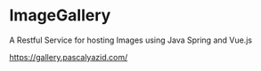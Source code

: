 # ImageGallery
A Restful Service for hosting Images using Java Spring and Vue.js


https://gallery.pascalyazid.com/

